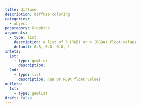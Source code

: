 ```yaml
---
title: diffuse
description: diffuse coloring
categories:
  - object
pdcategory: Graphics
arguments:
  - type: list
    description: a list of 3 (RGB) or 4 (RGBA) float-values
    default: 0.8, 0.8, 0.8, 1
inlets:
  1st:
    - type: gemlist
      description:
  2nd:
    - type: list
      description: RGB or RGBA float values
outlets:
  1st:
    - type: gemlist
draft: false
---
```

